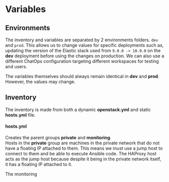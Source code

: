 # Variables

## Environments

The inventory and variables are separated by 2 environments folders. `dev` and `prod`. This allows us to change values
for specific deployments such as, updating the version of the Elastic stack used from `9.0.0 -> 10.0.0` on the **dev**
deployment before using the changes on production. We can also use a different ChatOps configuration targeting different
workspaces for testing and users.

The variables themselves should always remain identical in **dev** and **prod**. However, the values may change.

## Inventory

The inventory is made from both a dynamic **openstack.yml** and static **hosts.yml** file.

#### hosts.yml

Creates the parent groups **private** and **monitoring**.  
Hosts in the **private** group are machines in the private network that do not have a floating IP attached to them. 
This means we must use a jump host to connect to them and be able to execute Ansible code. The HAProxy host acts as the
jump host because despite it being in the private network itself, it has a floating IP attached to it.

The monitoring
